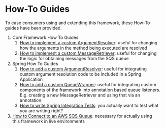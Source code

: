 # How-To Guides
To ease consumers using and extending this framework, these How-To guides have been provided.

1. Core Framework How To Guides
    1. [How to implement a custom ArgumentResolver](core/core-how-to-implement-a-custom-argument-resolver.md): useful for changing how the
    arguments in the method being executed are resolved
    1. [How to implement a custom MessageRetriever](core/core-how-to-implement-a-custom-message-retrieval.md): useful for changing the logic
    for obtaining messages from the SQS queue
1. Spring How To Guides
    1. [How to add a custom ArgumentResolver](spring/spring-how-to-add-custom-argument-resolver.md): useful for integrating custom argument
    resolution code to be included in a Spring Application
    1. [How to add a custom QueueWrapper](spring/spring-how-to-add-custom-queue-wrapper.md): useful for integrating custom components of the
    framework into annotation based queue listeners. E.g. creating a new MessageRetriever and using that via an annotation
    1. [How to write Spring Integration Tests](spring/spring-how-to-write-integration-tests.md): you actually want to test what you are
    writing right?
1. [How to Connect to an AWS SQS Queue](how-to-connect-to-aws-sqs-queue.md): necessary for actually using this framework in live environments
